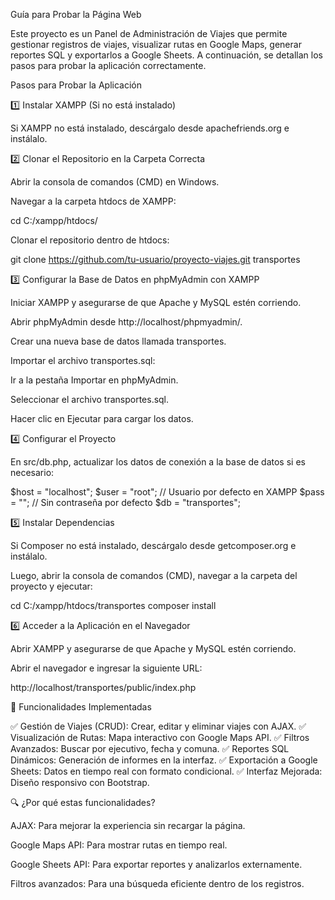 Guía para Probar la Página Web

Este proyecto es un Panel de Administración de Viajes que permite gestionar registros de viajes, visualizar rutas en Google Maps, generar reportes SQL y exportarlos a Google Sheets. A continuación, se detallan los pasos para probar la aplicación correctamente.

Pasos para Probar la Aplicación

1️⃣ Instalar XAMPP (Si no está instalado)

Si XAMPP no está instalado, descárgalo desde apachefriends.org e instálalo.

2️⃣ Clonar el Repositorio en la Carpeta Correcta

Abrir la consola de comandos (CMD) en Windows.

Navegar a la carpeta htdocs de XAMPP:

cd C:/xampp/htdocs/

Clonar el repositorio dentro de htdocs:

git clone https://github.com/tu-usuario/proyecto-viajes.git transportes

3️⃣ Configurar la Base de Datos en phpMyAdmin con XAMPP

Iniciar XAMPP y asegurarse de que Apache y MySQL estén corriendo.

Abrir phpMyAdmin desde http://localhost/phpmyadmin/.

Crear una nueva base de datos llamada transportes.

Importar el archivo transportes.sql:

Ir a la pestaña Importar en phpMyAdmin.

Seleccionar el archivo transportes.sql.

Hacer clic en Ejecutar para cargar los datos.

4️⃣ Configurar el Proyecto

En src/db.php, actualizar los datos de conexión a la base de datos si es necesario:

$host = "localhost";
$user = "root"; // Usuario por defecto en XAMPP
$pass = ""; // Sin contraseña por defecto
$db = "transportes";

5️⃣ Instalar Dependencias

Si Composer no está instalado, descárgalo desde getcomposer.org e instálalo.

Luego, abrir la consola de comandos (CMD), navegar a la carpeta del proyecto y ejecutar:

cd C:/xampp/htdocs/transportes
composer install

6️⃣ Acceder a la Aplicación en el Navegador

Abrir XAMPP y asegurarse de que Apache y MySQL estén corriendo.

Abrir el navegador e ingresar la siguiente URL:

http://localhost/transportes/public/index.php

📌 Funcionalidades Implementadas

✅ Gestión de Viajes (CRUD): Crear, editar y eliminar viajes con AJAX.
✅ Visualización de Rutas: Mapa interactivo con Google Maps API.
✅ Filtros Avanzados: Buscar por ejecutivo, fecha y comuna.
✅ Reportes SQL Dinámicos: Generación de informes en la interfaz.
✅ Exportación a Google Sheets: Datos en tiempo real con formato condicional.
✅ Interfaz Mejorada: Diseño responsivo con Bootstrap.

🔍 ¿Por qué estas funcionalidades?

AJAX: Para mejorar la experiencia sin recargar la página.

Google Maps API: Para mostrar rutas en tiempo real.

Google Sheets API: Para exportar reportes y analizarlos externamente.

Filtros avanzados: Para una búsqueda eficiente dentro de los registros.

